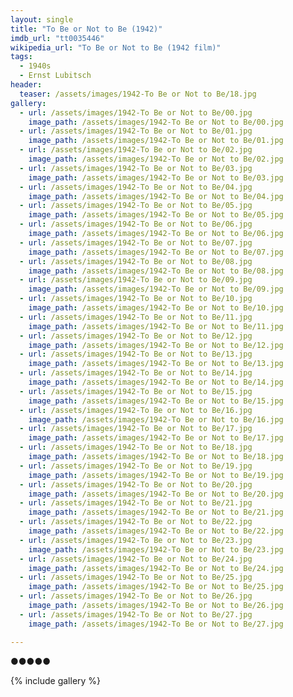 ```yaml
---
layout: single
title: "To Be or Not to Be (1942)"
imdb_url: "tt0035446"
wikipedia_url: "To Be or Not to Be (1942 film)"
tags:
  - 1940s 
  - Ernst Lubitsch
header:
  teaser: /assets/images/1942-To Be or Not to Be/18.jpg
gallery:
  - url: /assets/images/1942-To Be or Not to Be/00.jpg
    image_path: /assets/images/1942-To Be or Not to Be/00.jpg  
  - url: /assets/images/1942-To Be or Not to Be/01.jpg
    image_path: /assets/images/1942-To Be or Not to Be/01.jpg
  - url: /assets/images/1942-To Be or Not to Be/02.jpg
    image_path: /assets/images/1942-To Be or Not to Be/02.jpg
  - url: /assets/images/1942-To Be or Not to Be/03.jpg
    image_path: /assets/images/1942-To Be or Not to Be/03.jpg
  - url: /assets/images/1942-To Be or Not to Be/04.jpg
    image_path: /assets/images/1942-To Be or Not to Be/04.jpg
  - url: /assets/images/1942-To Be or Not to Be/05.jpg
    image_path: /assets/images/1942-To Be or Not to Be/05.jpg
  - url: /assets/images/1942-To Be or Not to Be/06.jpg
    image_path: /assets/images/1942-To Be or Not to Be/06.jpg
  - url: /assets/images/1942-To Be or Not to Be/07.jpg
    image_path: /assets/images/1942-To Be or Not to Be/07.jpg
  - url: /assets/images/1942-To Be or Not to Be/08.jpg
    image_path: /assets/images/1942-To Be or Not to Be/08.jpg
  - url: /assets/images/1942-To Be or Not to Be/09.jpg
    image_path: /assets/images/1942-To Be or Not to Be/09.jpg
  - url: /assets/images/1942-To Be or Not to Be/10.jpg
    image_path: /assets/images/1942-To Be or Not to Be/10.jpg
  - url: /assets/images/1942-To Be or Not to Be/11.jpg
    image_path: /assets/images/1942-To Be or Not to Be/11.jpg
  - url: /assets/images/1942-To Be or Not to Be/12.jpg
    image_path: /assets/images/1942-To Be or Not to Be/12.jpg
  - url: /assets/images/1942-To Be or Not to Be/13.jpg
    image_path: /assets/images/1942-To Be or Not to Be/13.jpg
  - url: /assets/images/1942-To Be or Not to Be/14.jpg
    image_path: /assets/images/1942-To Be or Not to Be/14.jpg
  - url: /assets/images/1942-To Be or Not to Be/15.jpg
    image_path: /assets/images/1942-To Be or Not to Be/15.jpg
  - url: /assets/images/1942-To Be or Not to Be/16.jpg
    image_path: /assets/images/1942-To Be or Not to Be/16.jpg
  - url: /assets/images/1942-To Be or Not to Be/17.jpg
    image_path: /assets/images/1942-To Be or Not to Be/17.jpg
  - url: /assets/images/1942-To Be or Not to Be/18.jpg
    image_path: /assets/images/1942-To Be or Not to Be/18.jpg
  - url: /assets/images/1942-To Be or Not to Be/19.jpg
    image_path: /assets/images/1942-To Be or Not to Be/19.jpg
  - url: /assets/images/1942-To Be or Not to Be/20.jpg
    image_path: /assets/images/1942-To Be or Not to Be/20.jpg
  - url: /assets/images/1942-To Be or Not to Be/21.jpg
    image_path: /assets/images/1942-To Be or Not to Be/21.jpg
  - url: /assets/images/1942-To Be or Not to Be/22.jpg
    image_path: /assets/images/1942-To Be or Not to Be/22.jpg
  - url: /assets/images/1942-To Be or Not to Be/23.jpg
    image_path: /assets/images/1942-To Be or Not to Be/23.jpg
  - url: /assets/images/1942-To Be or Not to Be/24.jpg
    image_path: /assets/images/1942-To Be or Not to Be/24.jpg
  - url: /assets/images/1942-To Be or Not to Be/25.jpg
    image_path: /assets/images/1942-To Be or Not to Be/25.jpg
  - url: /assets/images/1942-To Be or Not to Be/26.jpg
    image_path: /assets/images/1942-To Be or Not to Be/26.jpg
  - url: /assets/images/1942-To Be or Not to Be/27.jpg
    image_path: /assets/images/1942-To Be or Not to Be/27.jpg

---
```

●●●●●

{% include gallery %}
